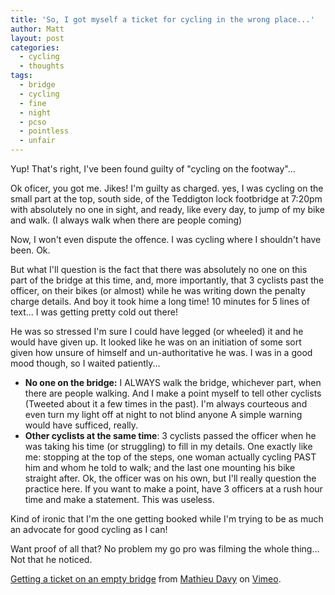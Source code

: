 ```yaml
---
title: 'So, I got myself a ticket for cycling in the wrong place...'
author: Matt
layout: post
categories:
  - cycling
  - thoughts
tags:
  - bridge
  - cycling
  - fine
  - night
  - pcso
  - pointless
  - unfair
---
```

Yup! That's right, I've been found guilty of "cycling on the footway"...

Ok oficer, you got me. Jikes! I'm guilty as charged. yes, I was cycling on the small part at the top, south side, of the Teddigton lock footbridge at 7:20pm with absolutely no one in sight, and ready, like every day, to jump of my bike and walk. (I always walk when there are people coming)
<!--more-->

Now, I won't even dispute the offence. I was cycling where I shouldn't have been. Ok.

But what I'll question is the fact that there was absolutely no one on this part of the bridge at this time, and, more importantly, that 3 cyclists past the officer, on their bikes (or almost) while he was writing down the penalty charge details. And boy it took hime a long time! 10 minutes for 5 lines of text... I was getting pretty cold out there!

He was so stressed I'm sure I could have legged (or wheeled) it and he would have given up. It looked like he was on an initiation of some sort given how unsure of himself and un-authoritative he was. I was in a good mood though, so I waited patiently...

*   **No one on the bridge:** I ALWAYS walk the bridge, whichever part, when there are people walking. And I make a point myself to tell other cyclists (Tweeted about it a few times in the past). I'm always courteous and even turn my light off at night to not blind anyone A simple warning would have sufficed, really.
*   **Other cyclists at the same time**: 3 cyclists passed the officer when he was taking his time (or struggling) to fill in my details. One exactly like me: stopping at the top of the steps, one woman actually cycling PAST him and whom he told to walk; and the last one mounting his bike straight after. Ok, the officer was on his own, but I'll really question the practice here. If you want to make a point, have 3 officers at a rush hour time and make a statement. This was useless.

Kind of ironic that I'm the one getting booked while I'm trying to be as much an advocate for good cycling as I can!

Want proof of all that? No problem my go pro was filming the whole thing... Not that he noticed.


[Getting a ticket on an empty bridge][1] from [Mathieu Davy][2] on [Vimeo][3].

 [1]: http://vimeo.com/38849351
 [2]: http://vimeo.com/ekynoxe
 [3]: http://vimeo.com